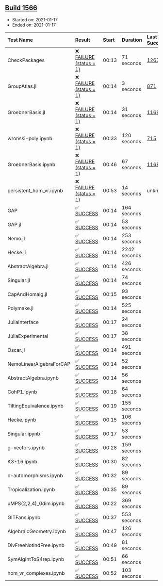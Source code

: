 ## [Build 1566](https://oscarci.mathematik.uni-kl.de/job/oscar-stable/1566/)

* Started on: 2021-01-17
* Ended on: 2021-01-17

| Test Name    | Result | Start | Duration | Last Success | First Failure |
|:-------------|:-------|:------|:---------|:-------------|:--------------|
| CheckPackages | ❌ [FAILURE (status = 1)](https://oscarci.mathematik.uni-kl.de/job/oscar-stable/1566/artifact/logs/build-1566/CheckPackages.log) | 00:13 | 71 seconds | [1263](https://oscarci.mathematik.uni-kl.de/job/oscar-stable/1263/) | [1264](https://oscarci.mathematik.uni-kl.de/job/oscar-stable/1264/) |
| GroupAtlas.jl | ❌ [FAILURE (status = 1)](https://oscarci.mathematik.uni-kl.de/job/oscar-stable/1566/artifact/logs/build-1566/GroupAtlas.jl.log) | 00:14 | 3 seconds | [871](https://oscarci.mathematik.uni-kl.de/job/oscar-stable/871/) | [872](https://oscarci.mathematik.uni-kl.de/job/oscar-stable/872/) |
| GroebnerBasis.jl | ❌ [FAILURE (status = 1)](https://oscarci.mathematik.uni-kl.de/job/oscar-stable/1566/artifact/logs/build-1566/GroebnerBasis.jl.log) | 00:14 | 31 seconds | [1168](https://oscarci.mathematik.uni-kl.de/job/oscar-stable/1168/) | [1169](https://oscarci.mathematik.uni-kl.de/job/oscar-stable/1169/) |
| wronski-poly.ipynb | ❌ [FAILURE (status = 1)](https://oscarci.mathematik.uni-kl.de/job/oscar-stable/1566/artifact/logs/build-1566/wronski-poly.ipynb.log) | 00:33 | 120 seconds | [715](https://oscarci.mathematik.uni-kl.de/job/oscar-stable/715/) | [716](https://oscarci.mathematik.uni-kl.de/job/oscar-stable/716/) |
| GroebnerBasis.ipynb | ❌ [FAILURE (status = 1)](https://oscarci.mathematik.uni-kl.de/job/oscar-stable/1566/artifact/logs/build-1566/GroebnerBasis.ipynb.log) | 00:46 | 67 seconds | [1168](https://oscarci.mathematik.uni-kl.de/job/oscar-stable/1168/) | [1169](https://oscarci.mathematik.uni-kl.de/job/oscar-stable/1169/) |
| persistent_hom_vr.ipynb | ❌ [FAILURE (status = 1)](https://oscarci.mathematik.uni-kl.de/job/oscar-stable/1566/artifact/logs/build-1566/persistent_hom_vr.ipynb.log) | 00:53 | 14 seconds | unknown | unknown |
| GAP | ✅ [SUCCESS](https://oscarci.mathematik.uni-kl.de/job/oscar-stable/1566/artifact/logs/build-1566/GAP.log) | 00:14 | 164 seconds |  |  |
| GAP.jl | ✅ [SUCCESS](https://oscarci.mathematik.uni-kl.de/job/oscar-stable/1566/artifact/logs/build-1566/GAP.jl.log) | 00:14 | 53 seconds |  |  |
| Nemo.jl | ✅ [SUCCESS](https://oscarci.mathematik.uni-kl.de/job/oscar-stable/1566/artifact/logs/build-1566/Nemo.jl.log) | 00:14 | 253 seconds |  |  |
| Hecke.jl | ✅ [SUCCESS](https://oscarci.mathematik.uni-kl.de/job/oscar-stable/1566/artifact/logs/build-1566/Hecke.jl.log) | 00:14 | 2242 seconds |  |  |
| AbstractAlgebra.jl | ✅ [SUCCESS](https://oscarci.mathematik.uni-kl.de/job/oscar-stable/1566/artifact/logs/build-1566/AbstractAlgebra.jl.log) | 00:14 | 426 seconds |  |  |
| Singular.jl | ✅ [SUCCESS](https://oscarci.mathematik.uni-kl.de/job/oscar-stable/1566/artifact/logs/build-1566/Singular.jl.log) | 00:14 | 74 seconds |  |  |
| CapAndHomalg.jl | ✅ [SUCCESS](https://oscarci.mathematik.uni-kl.de/job/oscar-stable/1566/artifact/logs/build-1566/CapAndHomalg.jl.log) | 00:15 | 93 seconds |  |  |
| Polymake.jl | ✅ [SUCCESS](https://oscarci.mathematik.uni-kl.de/job/oscar-stable/1566/artifact/logs/build-1566/Polymake.jl.log) | 00:14 | 525 seconds |  |  |
| JuliaInterface | ✅ [SUCCESS](https://oscarci.mathematik.uni-kl.de/job/oscar-stable/1566/artifact/logs/build-1566/JuliaInterface.log) | 00:17 | 24 seconds |  |  |
| JuliaExperimental | ✅ [SUCCESS](https://oscarci.mathematik.uni-kl.de/job/oscar-stable/1566/artifact/logs/build-1566/JuliaExperimental.log) | 00:17 | 38 seconds |  |  |
| Oscar.jl | ✅ [SUCCESS](https://oscarci.mathematik.uni-kl.de/job/oscar-stable/1566/artifact/logs/build-1566/Oscar.jl.log) | 00:14 | 491 seconds |  |  |
| NemoLinearAlgebraForCAP | ✅ [SUCCESS](https://oscarci.mathematik.uni-kl.de/job/oscar-stable/1566/artifact/logs/build-1566/NemoLinearAlgebraForCAP.log) | 00:14 | 52 seconds |  |  |
| AbstractAlgebra.ipynb | ✅ [SUCCESS](https://oscarci.mathematik.uni-kl.de/job/oscar-stable/1566/artifact/logs/build-1566/AbstractAlgebra.ipynb.log) | 00:14 | 56 seconds |  |  |
| CohP1.ipynb | ✅ [SUCCESS](https://oscarci.mathematik.uni-kl.de/job/oscar-stable/1566/artifact/logs/build-1566/CohP1.ipynb.log) | 00:18 | 64 seconds |  |  |
| TiltingEquivalence.ipynb | ✅ [SUCCESS](https://oscarci.mathematik.uni-kl.de/job/oscar-stable/1566/artifact/logs/build-1566/TiltingEquivalence.ipynb.log) | 00:19 | 155 seconds |  |  |
| Hecke.ipynb | ✅ [SUCCESS](https://oscarci.mathematik.uni-kl.de/job/oscar-stable/1566/artifact/logs/build-1566/Hecke.ipynb.log) | 00:15 | 106 seconds |  |  |
| Singular.ipynb | ✅ [SUCCESS](https://oscarci.mathematik.uni-kl.de/job/oscar-stable/1566/artifact/logs/build-1566/Singular.ipynb.log) | 00:17 | 53 seconds |  |  |
| g-vectors.ipynb | ✅ [SUCCESS](https://oscarci.mathematik.uni-kl.de/job/oscar-stable/1566/artifact/logs/build-1566/g-vectors.ipynb.log) | 00:28 | 159 seconds |  |  |
| K3-16.ipynb | ✅ [SUCCESS](https://oscarci.mathematik.uni-kl.de/job/oscar-stable/1566/artifact/logs/build-1566/K3-16.ipynb.log) | 00:30 | 82 seconds |  |  |
| c-automorphisms.ipynb | ✅ [SUCCESS](https://oscarci.mathematik.uni-kl.de/job/oscar-stable/1566/artifact/logs/build-1566/c-automorphisms.ipynb.log) | 00:32 | 89 seconds |  |  |
| Tropicalization.ipynb | ✅ [SUCCESS](https://oscarci.mathematik.uni-kl.de/job/oscar-stable/1566/artifact/logs/build-1566/Tropicalization.ipynb.log) | 00:35 | 89 seconds |  |  |
| uMPS(2,2,4)_0dim.ipynb | ✅ [SUCCESS](https://oscarci.mathematik.uni-kl.de/job/oscar-stable/1566/artifact/logs/build-1566/uMPS-2-2-4-_0dim.ipynb.log) | 00:22 | 369 seconds |  |  |
| GITFans.ipynb | ✅ [SUCCESS](https://oscarci.mathematik.uni-kl.de/job/oscar-stable/1566/artifact/logs/build-1566/GITFans.ipynb.log) | 00:37 | 553 seconds |  |  |
| AlgebraicGeometry.ipynb | ✅ [SUCCESS](https://oscarci.mathematik.uni-kl.de/job/oscar-stable/1566/artifact/logs/build-1566/AlgebraicGeometry.ipynb.log) | 00:47 | 126 seconds |  |  |
| DivFreeNotIndFree.ipynb | ✅ [SUCCESS](https://oscarci.mathematik.uni-kl.de/job/oscar-stable/1566/artifact/logs/build-1566/DivFreeNotIndFree.ipynb.log) | 00:49 | 81 seconds |  |  |
| SymAlgIntToS4rep.ipynb | ✅ [SUCCESS](https://oscarci.mathematik.uni-kl.de/job/oscar-stable/1566/artifact/logs/build-1566/SymAlgIntToS4rep.ipynb.log) | 00:51 | 66 seconds |  |  |
| hom_vr_complexes.ipynb | ✅ [SUCCESS](https://oscarci.mathematik.uni-kl.de/job/oscar-stable/1566/artifact/logs/build-1566/hom_vr_complexes.ipynb.log) | 00:52 | 103 seconds |  |  |
